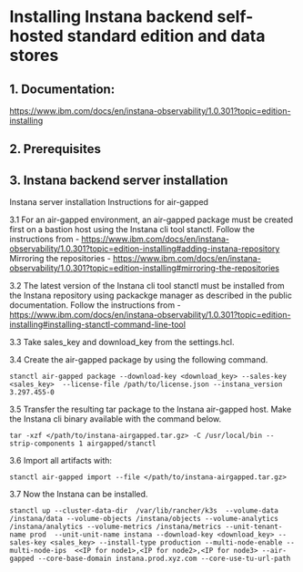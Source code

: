 # Installing Instana backend self-hosted standard edition and data stores

## 1. Documentation:
https://www.ibm.com/docs/en/instana-observability/1.0.301?topic=edition-installing

## 2. Prerequisites

## 3. Instana backend server installation
   
Instana server installation Instructions for air-gapped

3.1 For an air-gapped environment, an air-gapped package must be created first on a bastion host using the Instana cli tool stanctl.
       Follow the instructions from - https://www.ibm.com/docs/en/instana-observability/1.0.301?topic=edition-installing#adding-instana-repository
       Mirroring the repositories - https://www.ibm.com/docs/en/instana-observability/1.0.301?topic=edition-installing#mirroring-the-repositories
       
3.2 The latest version of the Instana cli tool stanctl must be installed from the Instana repository using packackge manager as described in the public documentation.
       Follow the instructions from - https://www.ibm.com/docs/en/instana-observability/1.0.301?topic=edition-installing#installing-stanctl-command-line-tool
       
3.3 Take sales_key and download_key from the settings.hcl.

3.4 Create the air-gapped package by using the following command.
```
stanctl air-gapped package --download-key <download_key> --sales-key <sales_key>  --license-file /path/to/license.json --instana_version 3.297.455-0
```

3.5  Transfer the resulting tar package to the Instana air-gapped host.
Make the Instana cli binary available with the command below.
```
tar -xzf </path/to/instana-airgapped.tar.gz> -C /usr/local/bin --strip-components 1 airgapped/stanctl
```

3.6  Import all artifacts with:
```
stanctl air-gapped import --file </path/to/instana-airgapped.tar.gz>
```

3.7  Now the Instana can be installed.
```
stanctl up --cluster-data-dir  /var/lib/rancher/k3s  --volume-data /instana/data --volume-objects /instana/objects --volume-analytics /instana/analytics --volume-metrics /instana/metrics --unit-tenant-name prod  --unit-unit-name instana --download-key <download_key> --sales-key <sales_key> --install-type production --multi-node-enable --multi-node-ips  <<IP for node1>,<IP for node2>,<IP for node3> --air-gapped --core-base-domain instana.prod.xyz.com --core-use-tu-url-path
```
